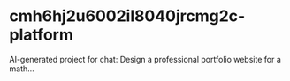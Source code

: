 # cmh6hj2u6002il8040jrcmg2c-platform
AI-generated project for chat: Design a professional portfolio website for a math...
